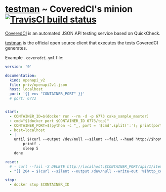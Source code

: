 # [testman](https://github.com/CoveredCI/testman) ~ CoveredCI's minion [![TravisCI build status](https://travis-ci.org/CoveredCI/testman.svg?branch=master)](https://travis-ci.org/CoveredCI/testman/builds)

[CoveredCI](https://coveredci.com) is an automated JSON API testing service based on QuickCheck.

[testman](https://github.com/CoveredCI/testman) is the official open source client that executes the tests CoveredCI generates.

Example `.coveredci.yml` file:

~~~yaml
version: '0'

documentation:
  kind: openapi_v2
  file: priv/openapi2v1.json
  host: localhost
  port: '{{ env "CONTAINER_PORT" }}'
  # port: 6773


start:
  - CONTAINER_ID=$(docker run --rm -d -p 6773 cake_sample_master)
  - cmd="$(docker port $CONTAINER_ID 6773/tcp)"
  - CONTAINER_PORT=$(python -c "_, port = '$cmd'.split(':'); print(port)")
  - host=localhost
  - |
    until $(curl --output /dev/null --silent --fail --head http://$host:$CONTAINER_PORT/api/1/items); do
        printf .
        sleep 5
    done

reset:
  # - curl --fail -X DELETE http://localhost:$CONTAINER_PORT/api/1/items
  - "[[ 204 = $(curl --silent --output /dev/null --write-out '%{http_code}' -X DELETE http://$host:$CONTAINER_PORT/api/1/items) ]]"

stop:
  - docker stop $CONTAINER_ID
~~~

